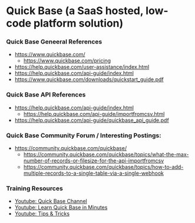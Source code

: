 
Quick Base (a SaaS hosted, low-code platform solution)
====

### Quick Base Geneeral References
* https://www.quickbase.com/
  * https://www.quickbase.com/pricing
* https://help.quickbase.com/user-assistance/index.html
* https://help.quickbase.com/api-guide/index.html
* https://www.quickbase.com/downloads/quickstart_guide.pdf


### Quick Base API References
* https://help.quickbase.com/api-guide/index.html
  * https://help.quickbase.com/api-guide/importfromcsv.html
* https://help.quickbase.com/api-guide/quickbase_api_guide.pdf


### Quick Base Community Forum / Interesting Postings:
* https://community.quickbase.com/quickbase/
  * https://community.quickbase.com/quickbase/topics/what-the-max-number-of-records-or-filesize-for-the-api-importfromcsv
  * https://community.quickbase.com/quickbase/topics/how-to-add-multiple-records-to-a-single-table-via-a-single-webhook


### Training Resources
* [Youtube: Quick Base Channel](https://www.youtube.com/channel/UCR4V92bHC3lMUizUOcR_3nQ)
* [Youtube: Learn Quick Base in Minutes](https://www.youtube.com/watch?v=EN4fAgmWCCk)
* [Youtube: Tips & Tricks](https://www.youtube.com/playlist?list=PLthcl_yh6qAbmgUqPzzWaAYDZfoY9W-DD)



